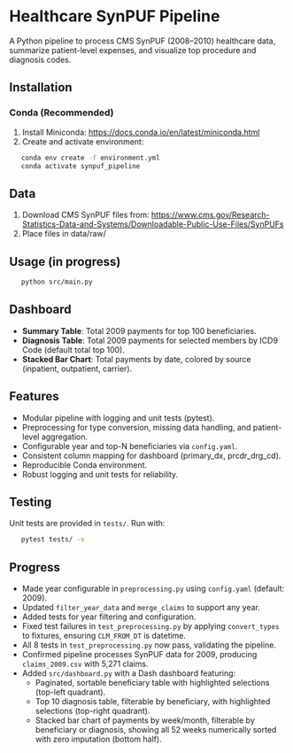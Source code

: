 # Healthcare SynPUF Pipeline
A Python pipeline to process CMS SynPUF (2008–2010) healthcare data, summarize patient-level expenses, and visualize top procedure and diagnosis codes.

## Installation

### Conda (Recommended)
1. Install Miniconda: https://docs.conda.io/en/latest/miniconda.html
2. Create and activate environment:
```bash
   conda env create -f environment.yml
   conda activate synpuf_pipeline
   ```

## Data
1. Download CMS SynPUF files from: https://www.cms.gov/Research-Statistics-Data-and-Systems/Downloadable-Public-Use-Files/SynPUFs
2. Place files in data/raw/

## Usage (in progress)
```bash
   python src/main.py
   ```
## Dashboard 
- **Summary Table**: Total 2009 payments for top 100 beneficiaries.
- **Diagnosis Table**: Total 2009 payments for selected members by ICD9 Code (default total top 100).
- **Stacked Bar Chart**: Total payments by date, colored by source (inpatient, outpatient, carrier).

## Features
- Modular pipeline with logging and unit tests (pytest).
- Preprocessing for type conversion, missing data handling, and patient-level aggregation.
- Configurable year and top-N beneficiaries via `config.yaml`.
- Consistent column mapping for dashboard (primary_dx, prcdr_drg_cd).
- Reproducible Conda environment.
- Robust logging and unit tests for reliability.

## Testing
Unit tests are provided in `tests/`. Run with:
```bash
   pytest tests/ -v
```

## Progress
- Made year configurable in `preprocessing.py` using `config.yaml` (default: 2009).
- Updated `filter_year_data` and `merge_claims` to support any year.
- Added tests for year filtering and configuration.
- Fixed test failures in `test_preprocessing.py` by applying `convert_types` to fixtures, ensuring `CLM_FROM_DT` is datetime.
- All 8 tests in `test_preprocessing.py` now pass, validating the pipeline.
- Confirmed pipeline processes SynPUF data for 2009, producing `claims_2009.csv` with 5,271 claims.
- Added `src/dashboard.py` with a Dash dashboard featuring:
  - Paginated, sortable beneficiary table with highlighted selections (top-left quadrant).
  - Top 10 diagnosis table, filterable by beneficiary, with highlighted selections (top-right quadrant).
  - Stacked bar chart of payments by week/month, filterable by beneficiary or diagnosis, showing all 52 weeks numerically sorted with zero imputation (bottom half).